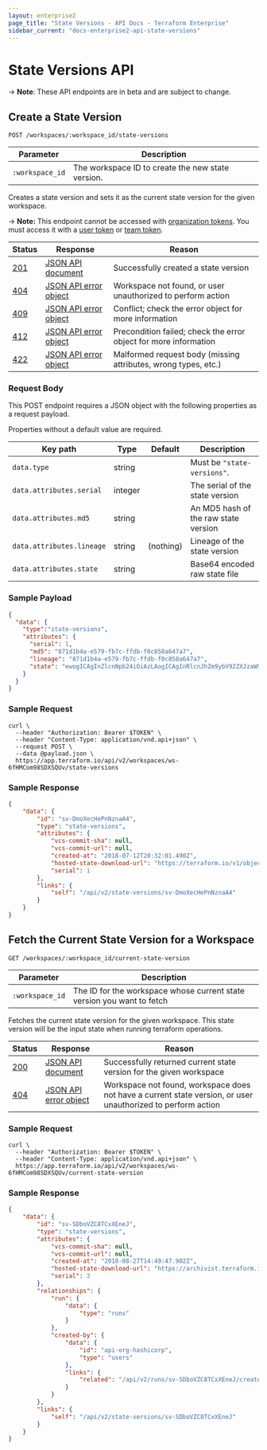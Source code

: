 ```yaml
---
layout: enterprise2
page_title: "State Versions - API Docs - Terraform Enterprise"
sidebar_current: "docs-enterprise2-api-state-versions"
---
```


# State Versions API

-> **Note**: These API endpoints are in beta and are subject to change.

## Create a State Version

`POST /workspaces/:workspace_id/state-versions`

| Parameter       | Description                                               |
| --------------- | --------------------------------------------------------- |
| `:workspace_id` | The workspace ID to create the new state version. |

Creates a state version and sets it as the current state version for the given
workspace.

-> **Note:** This endpoint cannot be accessed with [organization tokens](../users-teams-organizations/service-accounts.html#organization-service-accounts). You must access it with a [user token](../users-teams-organizations/users.html#api-tokens) or [team token](../users-teams-organizations/service-accounts.html#team-service-accounts).

Status  | Response                                     | Reason
--------|----------------------------------------------|----------
[201][] | [JSON API document][]                        | Successfully created a state version
[404][] | [JSON API error object][]                    | Workspace not found, or user unauthorized to perform action
[409][] | [JSON API error object][]                    | Conflict; check the error object for more information
[412][] | [JSON API error object][]                    | Precondition failed; check the error object for more information
[422][] | [JSON API error object][]                    | Malformed request body (missing attributes, wrong types, etc.)

[201]: https://developer.mozilla.org/en-US/docs/Web/HTTP/Status/201
[404]: https://developer.mozilla.org/en-US/docs/Web/HTTP/Status/404
[409]: https://developer.mozilla.org/en-US/docs/Web/HTTP/Status/409
[412]: https://developer.mozilla.org/en-US/docs/Web/HTTP/Status/412
[422]: https://developer.mozilla.org/en-US/docs/Web/HTTP/Status/422
[JSON API document]: https://www.terraform.io/docs/enterprise/api/index.html#json-api-documents
[JSON API error object]: http://jsonapi.org/format/#error-objects

### Request Body

This POST endpoint requires a JSON object with the following properties as a request payload.

Properties without a default value are required.


Key path                    | Type    | Default   | Description
----------------------------|---------|-----------|------------
`data.type`                 | string  |           | Must be `"state-versions"`.
`data.attributes.serial`    | integer |           | The serial of the state version
`data.attributes.md5`       | string  |           | An MD5 hash of the raw state version
`data.attributes.lineage`   | string  | (nothing) | Lineage of the state version
`data.attributes.state`     | string  |           | Base64 encoded raw state file

### Sample Payload

```json
{
  "data": {
    "type":"state-versions",
    "attributes": {
      "serial": 1,
      "md5": "871d1b4a-e579-fb7c-ffdb-f0c858a647a7",
      "lineage": "871d1b4a-e579-fb7c-ffdb-f0c858a647a7",
      "state": "ewogICAgInZlcnNpb24iOiAzLAogICAgInRlcnJhZm9ybV92ZXJzaW9uIjog\nIjAuMTEuNyIsCiAgICAic2VyaWFsIjogMSwKICAgICJsaW5lYWdlIjogIjg3\nMWQxYjRhLWU1NzktZmI3Yy1mZmRiLWYwYzg1OGE2NDdhNyIsCiAgICAibW9k\ndWxlcyI6IFsKICAgICAgICB7CiAgICAgICAgICAgICJwYXRoIjogWwogICAg\nICAgICAgICAgICAgInJvb3QiCiAgICAgICAgICAgIF0sCiAgICAgICAgICAg\nICJvdXRwdXRzIjogewogICAgICAgICAgICAgICAgInJhbmRvbSI6IHsKICAg\nICAgICAgICAgICAgICAgICAic2Vuc2l0aXZlIjogZmFsc2UsCiAgICAgICAg\nICAgICAgICAgICAgInR5cGUiOiAic3RyaW5nIiwKICAgICAgICAgICAgICAg\nICAgICAidmFsdWUiOiAiNDI2ZmNjZTQyYTNiMTM0MCIKICAgICAgICAgICAg\nICAgIH0KICAgICAgICAgICAgfSwKICAgICAgICAgICAgInJlc291cmNlcyI6\nIHsKICAgICAgICAgICAgICAgICJyYW5kb21faWQucmFuZG9tIjogewogICAg\nICAgICAgICAgICAgICAgICJ0eXBlIjogInJhbmRvbV9pZCIsCiAgICAgICAg\nICAgICAgICAgICAgImRlcGVuZHNfb24iOiBbXSwKICAgICAgICAgICAgICAg\nICAgICAicHJpbWFyeSI6IHsKICAgICAgICAgICAgICAgICAgICAgICAgImlk\nIjogIlFtX001Q283RTBBIiwKICAgICAgICAgICAgICAgICAgICAgICAgImF0\ndHJpYnV0ZXMiOiB7CiAgICAgICAgICAgICAgICAgICAgICAgICAgICAiYjY0\nIjogIlFtX001Q283RTBBIiwKICAgICAgICAgICAgICAgICAgICAgICAgICAg\nICJiNjRfc3RkIjogIlFtL001Q283RTBBPSIsCiAgICAgICAgICAgICAgICAg\nICAgICAgICAgICAiYjY0X3VybCI6ICJRbV9NNUNvN0UwQSIsCiAgICAgICAg\nICAgICAgICAgICAgICAgICAgICAiYnl0ZV9sZW5ndGgiOiAiOCIsCiAgICAg\nICAgICAgICAgICAgICAgICAgICAgICAiZGVjIjogIjQ3ODcyNzAyMDkyNTEy\nNTEwMDgiLAogICAgICAgICAgICAgICAgICAgICAgICAgICAgImhleCI6ICI0\nMjZmY2NlNDJhM2IxMzQwIiwKICAgICAgICAgICAgICAgICAgICAgICAgICAg\nICJpZCI6ICJRbV9NNUNvN0UwQSIsCiAgICAgICAgICAgICAgICAgICAgICAg\nICAgICAia2VlcGVycy4lIjogIjEiLAogICAgICAgICAgICAgICAgICAgICAg\nICAgICAgImtlZXBlcnMudXVpZCI6ICI0OGIwOGExOS02ODA1LTIxOTctYzMw\nYS04ZmM4ZjVmOWM2MTEiCiAgICAgICAgICAgICAgICAgICAgICAgIH0sCiAg\nICAgICAgICAgICAgICAgICAgICAgICJtZXRhIjoge30sCiAgICAgICAgICAg\nICAgICAgICAgICAgICJ0YWludGVkIjogZmFsc2UKICAgICAgICAgICAgICAg\nICAgICB9LAogICAgICAgICAgICAgICAgICAgICJkZXBvc2VkIjogW10sCiAg\nICAgICAgICAgICAgICAgICAgInByb3ZpZGVyIjogInByb3ZpZGVyLnJhbmRv\nbSIKICAgICAgICAgICAgICAgIH0KICAgICAgICAgICAgfSwKICAgICAgICAg\nICAgImRlcGVuZHNfb24iOiBbXQogICAgICAgIH0KICAgIF0KfQo=\n"
    }
  }
}
```

### Sample Request

```shell
curl \
  --header "Authorization: Bearer $TOKEN" \
  --header "Content-Type: application/vnd.api+json" \
  --request POST \
  --data @payload.json \
  https://app.terraform.io/api/v2/workspaces/ws-6fHMCom98SDXSQUv/state-versions
```

### Sample Response

```json
{
    "data": {
        "id": "sv-DmoXecHePnNznaA4",
        "type": "state-versions",
        "attributes": {
            "vcs-commit-sha": null,
            "vcs-commit-url": null,
            "created-at": "2018-07-12T20:32:01.490Z",
            "hosted-state-download-url": "https://terraform.io/v1/object/f55b739b-ff03-4716-b436-726466b96dc4",
            "serial": 1
        },
        "links": {
            "self": "/api/v2/state-versions/sv-DmoXecHePnNznaA4"
        }
    }
}
```

## Fetch the Current State Version for a Workspace

`GET /workspaces/:workspace_id/current-state-version`

| Parameter       | Description                                               |
| --------------- | --------------------------------------------------------- |
| `:workspace_id` | The ID for the workspace whose current state version you want to fetch |

Fetches the current state version for the given workspace. This state version
will be the input state when running terraform operations.

Status  | Response                                     | Reason
--------|----------------------------------------------|----------
[200][] | [JSON API document][]                        | Successfully returned current state version for the given workspace
[404][] | [JSON API error object][]                    | Workspace not found, workspace does not have a current state version, or user unauthorized to perform action

[200]: https://developer.mozilla.org/en-US/docs/Web/HTTP/Status/200
[404]: https://developer.mozilla.org/en-US/docs/Web/HTTP/Status/404
[JSON API document]: https://www.terraform.io/docs/enterprise/api/index.html#json-api-documents
[JSON API error object]: http://jsonapi.org/format/#error-objects

### Sample Request

```shell
curl \
  --header "Authorization: Bearer $TOKEN" \
  --header "Content-Type: application/vnd.api+json" \
  https://app.terraform.io/api/v2/workspaces/ws-6fHMCom98SDXSQUv/current-state-version
```

### Sample Response

```json
{
    "data": {
        "id": "sv-SDboVZC8TCxXEneJ",
        "type": "state-versions",
        "attributes": {
            "vcs-commit-sha": null,
            "vcs-commit-url": null,
            "created-at": "2018-08-27T14:49:47.902Z",
            "hosted-state-download-url": "https://archivist.terraform.io/v1/object/........",
            "serial": 3
        },
        "relationships": {
            "run": {
                "data": {
                    "type": "runs"
                }
            },
            "created-by": {
                "data": {
                    "id": "api-org-hashicorp",
                    "type": "users"
                },
                "links": {
                    "related": "/api/v2/runs/sv-SDboVZC8TCxXEneJ/created-by"
                }
            }
        },
        "links": {
            "self": "/api/v2/state-versions/sv-SDboVZC8TCxXEneJ"
        }
    }
}
```
